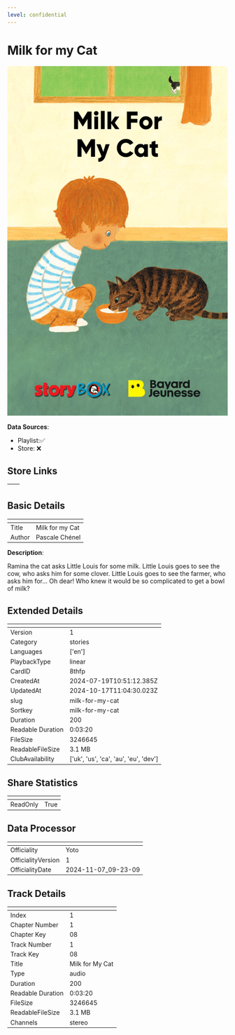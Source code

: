 ```yaml
---
level: confidential
---
```

# Milk for my Cat

![card_[8thfp].png](../../img/cards/card_[8thfp].png)

**Data Sources**: 

- Playlist:✅
- Store: ❌


## Store Links

| <!-- --> | <!-- --> |
| - | - |


## Basic Details

| <!-- --> | <!-- --> |
| - | - |
| Title | Milk for my Cat |
| Author | Pascale Chénel |

**Description**:

Ramina the cat asks Little Louis for some milk. Little Louis goes to see the cow, who asks him for some clover. Little Louis goes to see the farmer, who asks him for... Oh dear! Who knew it would be so complicated to get a bowl of milk?


## Extended Details

| <!-- --> | <!-- --> |
| - | - |
| Version | 1 |
| Category | stories |
| Languages | ['en'] |
| PlaybackType | linear |
| CardID | 8thfp |
| CreatedAt | 2024-07-19T10:51:12.385Z |
| UpdatedAt | 2024-10-17T11:04:30.023Z |
| slug | milk-for-my-cat |
| Sortkey | milk-for-my-cat |
| Duration | 200 |
| Readable Duration | 0:03:20 |
| FileSize | 3246645 |
| ReadableFileSize | 3.1 MB |
| ClubAvailability | ['uk', 'us', 'ca', 'au', 'eu', 'dev'] |


## Share Statistics

| <!-- --> | <!-- --> |
| - | - |
| ReadOnly | True |


## Data Processor

| <!-- --> | <!-- --> |
| - | - |
| Officiality | Yoto
| OfficialityVersion | 1
| OfficialityDate | 2024-11-07_09-23-09


## Track Details

| <!-- --> | <!-- --> |
| - | - |
| Index | 1 |
| Chapter Number | 1 |
| Chapter Key | 08 |
| Track Number | 1 |
| Track Key | 08 |
| Title | Milk for My Cat |
| Type | audio |
| Duration | 200 |
| Readable Duration | 0:03:20 |
| FileSize | 3246645 |
| ReadableFileSize | 3.1 MB |
| Channels | stereo |

